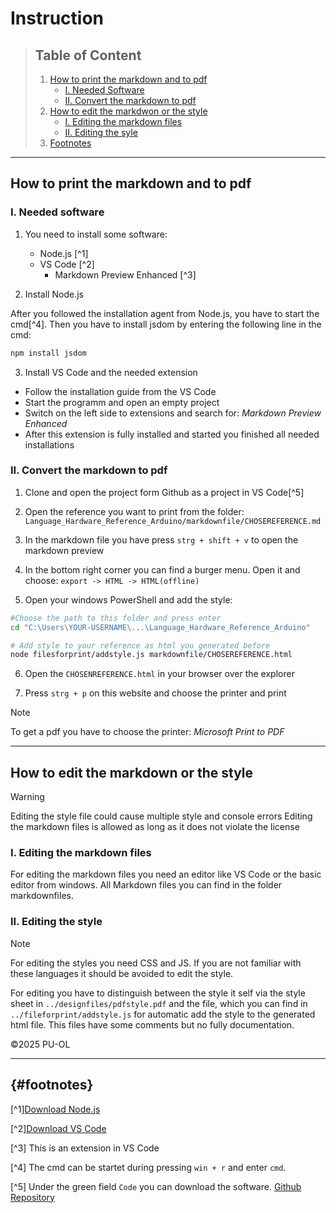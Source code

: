 # Instruction

> ## Table of Content
>
> 1. [How to print the markdown and to pdf](#how-to-print-the-markdown-and-to-pdf)
>    - [I. Needed Software](#needed-software)
>    - [II. Convert the markdown to pdf](#convert-the-markdown-to-pdf)
> 2. [How to edit the markdwon or the style](#how-to-edit-the-markdown-or-the-style)
>    - [I. Editing the markdown files](#editing-the-markdown-files)
>    - [II. Editing the syle](#editing-the-style)
> 3. [Footnotes](#footnotes)
>

---

## How to print the markdown and to pdf

### I. Needed software

1. You need to install some software:

    - Node.js [^1]
    - VS Code [^2]
        - Markdown Preview Enhanced [^3]

2. Install Node.js

After you followed the installation agent from Node.js, you have to start the cmd[^4].
Then you have to install jsdom by entering the following line in the cmd:

```bash
npm install jsdom
```

3. Install VS Code and the needed extension

- Follow the installation guide from the VS Code
- Start the programm and open an empty project
- Switch on the left side to extensions and search for: *Markdown Preview Enhanced*
- After this extension is fully installed and started you finished all needed installations

### II. Convert the markdown to pdf

1. Clone and open the project form Github as a project in VS Code[^5]

2. Open the reference you want to print from the folder:
 ``Language_Hardware_Reference_Arduino/markdownfile/CHOSEREFERENCE.md``

3. In the markdown file you have press ``strg + shift + v`` to open the markdown preview

4. In the bottom right corner you can find a burger menu. Open it and choose:
 ``export -> HTML -> HTML(offline)``

5. Open your windows PowerShell and add the style:

```bash
#Choose the path to this folder and press enter
cd "C:\Users\YOUR-USERNAME\...\Language_Hardware_Reference_Arduino" 

# Add style to your reference as html you generated before
node filesforprint/addstyle.js markdownfile/CHOSEREFERENCE.html 
```

6. Open the ``CHOSENREFERENCE.html`` in your browser over the explorer

7. Press ``strg + p`` on this website and choose the printer and print

> [!NOTE]
> To get a pdf you have to choose the printer: *Microsoft Print to PDF*
>

---

## How to edit the markdown or the style

> [!WARNING]
> Editing the style file could cause multiple style and console errors
> Editing the markdown files is allowed as long as it does not violate the license
>

### I. Editing the markdown files

For editing the markdown files you need an editor like VS Code or the basic editor from windows. All Markdown files you can find in the folder markdownfiles.

### II. Editing the style

> [!NOTE]
> For editing the styles you need CSS and JS. If you are not familiar with these languages it should be avoided to edit the style.
>

For editing you have to distinguish between the style it self via the style sheet in ``../designfiles/pdfstyle.pdf`` and the file, which you can find in ``../fileforprint/addstyle.js`` for automatic add the style to the generated html file. This files have some comments but no fully documentation.

©2025 PU-OL

---

## {#footnotes}

[^1][Download Node.js](https://nodejs.org/en/download)

[^2][Download VS Code](https://code.visualstudio.com/Download)

[^3] This is an extension in VS Code

[^4] The cmd can be startet during pressing ``win + r`` and enter ``cmd``.

[^5] Under the green field ``Code`` you can download the software. [Github Repository](https://github.com/PU-OL/Language_Hardware_Reference_Arduino)
